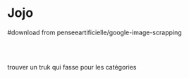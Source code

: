 # Jojo

#download from penseeartificielle/google-image-scrapping

<br><br>

trouver un truk qui fasse pour les catégories
